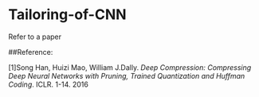 # Tailoring-of-CNN
Refer to a paper

##Reference:

[1]Song Han, Huizi Mao, William J.Dally. *Deep Compression: Compressing Deep Neural Networks with Pruning, Trained Quantization and Huffman Coding*. ICLR. 1-14. 2016 
